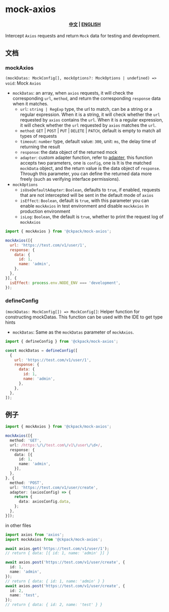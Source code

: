 # mock-axios

<h4 align="center">
  <a href="/README-ZH.md">中文</a>
  |
  <a href="/README.md">ENGLISH</a>
</h4>

Intercept `Axios` requests and return `Mock` data for testing and development.

## 文档

### mockAxios

`(mockDatas: MockConfig[], mockOptions?: MockOptions | undefined) => void`: Mock `Axios`

+ `mockDatas`: an array, when `axios` requests, it will check the corresponding `url`, `method`, and return the corresponding `response` data when it matches.
  + `url`: `string | RegExp` type, the url to match, can be a string or a regular expression. When it is a string, it will check whether the `url` requested by `axios` contains the `url`. When it is a regular expression, it will check whether the `url` requested by `axios` matches the `url`.
  + `method`: `GET` | `POST` | `PUT` | `DELETE` | `PATCH`, default is empty to match all types of requests
  + `timeout`: `number` type, default value: `300`, unit: `ms`, the delay time of returning the result
  + `response`: the data object of the returned mock
  + `adapter`: custom adapter function, refer to [adapter](https://github.com/axios/axios/tree/master/lib/adapters), this function accepts two parameters, one is `config`, one is It is the matched `mockData` object, and the return value is the data object of `response`. Through this parameter, you can define the returned data more freely (such as verifying interface permissions).
+ `mockOptions`
  + `isUseDefaultAdapter`: `Boolean`, defaults to `true`, if enabled, requests that are not intercepted will be sent in the default mode of `axios`
  + `isEffect`: `Boolean`, default is `true`, with this parameter you can enable `mockAxios` in test environment and disable `mockAxios` in production environment
  + `isLog`: `Boolean`, the default is `true`, whether to print the request log of `mockAxios`

```js
import { mockAxios } from '@ckpack/mock-axios';

mockAxios([{
  url: 'https://test.com/v1/user/1',
  response: { 
    data: { 
      id: 1,
      name: 'admin',
    }, 
  },
}], {
  isEffect: process.env.NODE_ENV === 'development',
});
```

### defineConfig

`(mockDatas: MockConfig[]) => MockConfig[]`: Helper function for constructing mockDatas. This function can be used with the IDE to get type hints

+ `mockDatas`: Same as the `mockDatas` parameter of `mockAxios`.

```js
import { defineConfig } from '@ckpack/mock-axios';

const mockDatas = defineConfig([
  {
    url: 'https://test.com/v1/user/1',
    response: {
      data: {
        id: 1,
        name: 'admin',
      },
    },
  },
]);
```

## 例子

```ts
import { mockAxios } from '@ckpack/mock-axios';

mockAxios([{
  method: 'GET',
  url: /https:\/\/test.com\/v1\/user\/\d+/,
  response: { 
    data: [{ 
      id: 1,
      name: 'admin',
    }], 
  },
}, {
  method: 'POST',
  url: 'https://test.com/v1/user/create',
  adapter: (axiosConfig) => {
    return {
      data: axiosConfig.data,
    };
  },
}]);
```

in other files

```ts
import axios from 'axios';
import mockAxios from '@ckpack/mock-axios';

await axios.get('https://test.com/v1/user/1');
// return { data: [{ id: 1, name: 'admin' }] }

await axios.post('https://test.com/v1/user/create', {
  id: 1,
  name: 'admin',
});
// return { data: { id: 1, name: 'admin' } }
await axios.post('https://test.com/v1/user/create', {
  id: 2,
  name: 'test',
});
// return { data: { id: 2, name: 'test' } }
```
